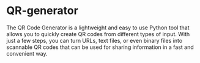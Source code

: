 # QR-generator
The QR Code Generator is a lightweight and easy to use Python tool that allows you to quickly create QR codes from different types of input. With just a few steps, you can turn URLs, text files, or even binary files into scannable QR codes that can be used for sharing information in a fast and convenient way.

